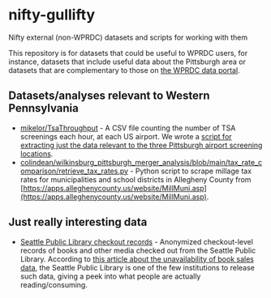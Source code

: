 # nifty-gullifty
Nifty external (non-WPRDC) datasets and scripts for working with them

This repository is for datasets that could be useful to WPRDC users, for instance, datasets that include useful data about the Pittsburgh area or datasets that are complementary to those on [the WPRDC data portal](https://data.wprdc.org).

## Datasets/analyses relevant to Western Pennsylvania

- [mikelor/TsaThroughput](https://github.com/mikelor/TsaThroughput) - A CSV file counting the number of TSA screenings each hour, at each US airport. We wrote a [script for extracting just the data relevant to the three Pittsburgh airport screening locations](https://github.com/WPRDC/nifty-gullifty/blob/x/extract_pit_tsa_screenings.py).
- [colindean/wilkinsburg_pittsburgh_merger_analysis/blob/main/tax_rate_comparison/retrieve_tax_rates.py](https://github.com/colindean/wilkinsburg_pittsburgh_merger_analysis/blob/main/tax_rate_comparison/retrieve_tax_rates.py) - Python script to scrape millage tax rates for municipalities and school districts in Allegheny County from [https://apps.alleghenycounty.us/website/MillMuni.asp](https://apps.alleghenycounty.us/website/MillMuni.asp).

## Just really interesting data

- [Seattle Public Library checkout records](https://data.seattle.gov/Community/Checkouts-by-Title/tmmm-ytt6/data) - Anonymized checkout-level records of books and other media checked out from the Seattle Public Library. According to [this article about the unavailability of book sales data](https://www.publicbooks.org/where-is-all-the-book-data/), the Seattle Public Library is one of the few institutions to release such data, giving a peek into what people are actually reading/consuming.

